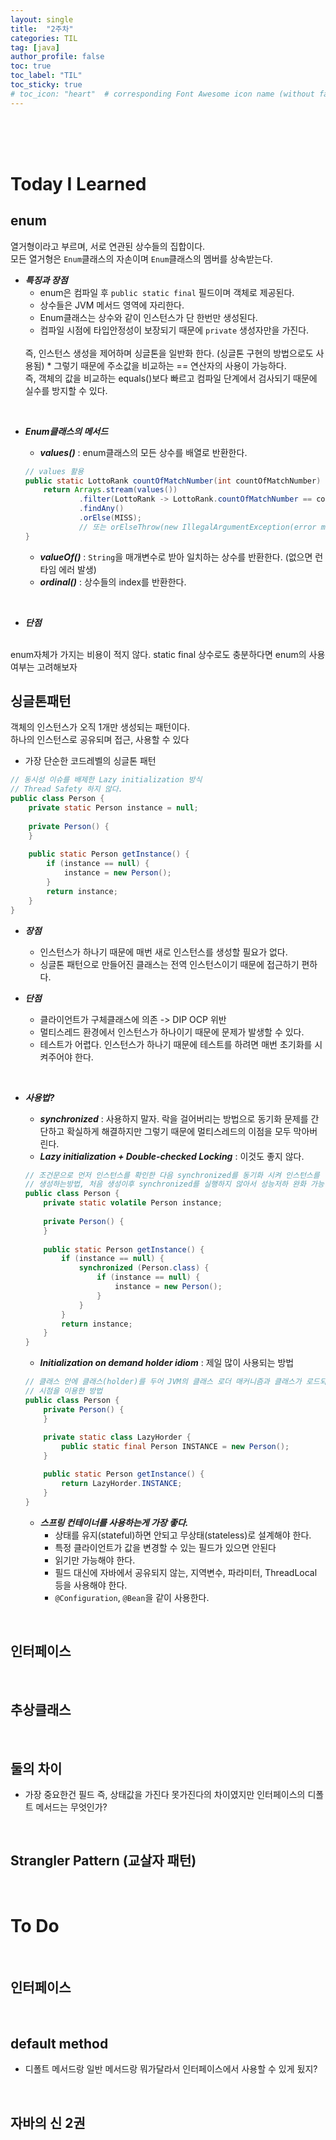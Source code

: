 ```yaml
---
layout: single
title:  "2주차"
categories: TIL
tag: [java]
author_profile: false
toc: true
toc_label: "TIL"
toc_sticky: true
# toc_icon: "heart"  # corresponding Font Awesome icon name (without fa prefix)
---
```

<br><br><br>




 
# Today I Learned

## enum
열거형이라고 부르며, 서로 연관된 상수들의 집합이다.
<br>
모든 열거형은 `Enum`클래스의 자손이며 `Enum`클래스의 멤버를 상속받는다.

* ***특징과 장점***
    * enum은 컴파일 후 `public static final` 필드이며 객체로 제공된다.
    * 상수들은 JVM 메서드 영역에 자리한다.
    * Enum클래스는 상수와 같이 인스턴스가 단 한번만 생성된다.
    * 컴파일 시점에 타입안정성이 보장되기 때문에 `private` 생성자만을 가진다. 
    <br>
    즉, 인스턴스 생성을 제어하며 싱글톤을 일반화 한다. (싱글톤 구현의 방법으로도 사용됨)
    * 그렇기 때문에 주소값을 비교하는 == 연산자의 사용이 가능하다.
    <br>
    즉, 객체의 값을 비교하는 equals()보다 빠르고 컴파일 단계에서 검사되기 때문에 실수를 방지할 수 있다.

<br>

* ***Enum클래스의 메서드***
    * ***values()*** : enum클래스의 모든 상수를 배열로 반환한다.

    ```java
    // values 활용
    public static LottoRank countOfMatchNumber(int countOfMatchNumber) {
        return Arrays.stream(values())
                .filter(LottoRank -> LottoRank.countOfMatchNumber == countOfMatchNumber)
                .findAny()
                .orElse(MISS);
                // 또는 orElseThrow(new IllegalArgumentException(error message))
    }
    ```

    * ***valueOf()*** : `String`을 매개변수로 받아 일치하는 상수를 반환한다. (없으면 런타임 에러 발생)
    * ***ordinal()*** : 상수들의 index를 반환한다.

<br>

* ***단점***
<br>
enum자체가 가지는 비용이 적지 않다. static final 상수로도 충분하다면 enum의 사용 여부는 고려해보자
    
<br>

## 싱글톤패턴
객체의 인스턴스가 오직 1개만 생성되는 패턴이다.
<br>
하나의 인스턴스로 공유되며 접근, 사용할 수 있다

* 가장 단순한 코드레벨의 싱글톤 패턴
	
```java
// 동시성 이슈를 배제한 Lazy initialization 방식
// Thread Safety 하지 않다.
public class Person {
    private static Person instance = null;
    
    private Person() {
    }
    
    public static Person getInstance() {
        if (instance == null) {
            instance = new Person();
        }
        return instance;
    }
}
```
	
* ***장점***
	* 인스턴스가 하나기 때문에 매번 새로 인스턴스를 생성할 필요가 없다.
	* 싱글톤 패턴으로 만들어진 클래스는 전역 인스턴스이기 때문에 접근하기 편하다.

* ***단점***
	* 클라이언트가 구체클래스에 의존 -> DIP OCP 위반
	* 멀티스레드 환경에서 인스턴스가 하나이기 때문에 문제가 발생할 수 있다.
	* 테스트가 어렵다. 인스턴스가 하나기 때문에 테스트를 하려면 매번 초기화를 시켜주어야 한다.

<br>

* ***사용법?***
	* ***synchronized*** : 사용하지 말자. 락을 걸어버리는 방법으로 동기화 문제를 간단하고 확실하게 해결하지만 그렇기 때문에 멀티스레드의 이점을 모두 막아버린다.
	* ***Lazy initialization + Double-checked Locking*** : 이것도 좋지 않다.

	```java
	// 조건문으로 먼저 인스턴스를 확인한 다음 synchronized를 동기화 시켜 인스턴스를
	// 생성하는방법, 처음 생성이후 synchronized를 실행하지 않아서 성능저하 완화 가능
	public class Person {
        private static volatile Person instance;
        
        private Person() {
        }
		
		public static Person getInstance() {
			if (instance == null) {
				synchronized (Person.class) {
					if (instance == null) {
						instance = new Person();
					}
				}
			}
			return instance;
		}
	}
	```

	* ***Initialization on demand holder idiom*** : 제일 많이 사용되는 방법

	```java
	// 클래스 안에 클래스(holder)를 두어 JVM의 클래스 로더 매커니즘과 클래스가 로드되는
	// 시점을 이용한 방법
	public class Person {
		private Person() {
		}
		
		private static class LazyHorder {
			public static final Person INSTANCE = new Person();
		}

		public static Person getInstance() {
			return LazyHorder.INSTANCE;
		}
	}
	```

	* ***스프링 컨테이너를 사용하는게 가장 좋다.***
		* 상태를 유지(stateful)하면 안되고 무상태(stateless)로 설계해야 한다.
		* 특정 클라이언트가 값을 변경할 수 있는 필드가 있으면 안된다
		* 읽기만 가능해야 한다.
		* 필드 대신에 자바에서 공유되지 않는, 지역변수, 파라미터, ThreadLocal 등을 사용해야 한다.
		* `@Configuration`, `@Bean`을 같이 사용한다.

<br>

## 인터페이스

<br>

## 추상클래스

<br>

## 둘의 차이
* 가장 중요한건 필드 즉, 상태값을 가진다 못가진다의 차이였지만 인터페이스의 디폴트 메서드는 무엇인가?

<br>

## Strangler Pattern (교살자 패턴)

<br>

# To Do

<br>

## 인터페이스

<br>

## default method
* 디폴트 메서드랑 일반 메서드랑 뭐가달라서 인터페이스에서 사용할 수 있게 됬지?

<br>

## 자바의 신 2권